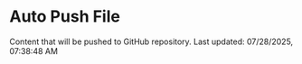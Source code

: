 # Auto Push File

Content that will be pushed to GitHub repository.
Last updated: 07/28/2025, 07:38:48 AM